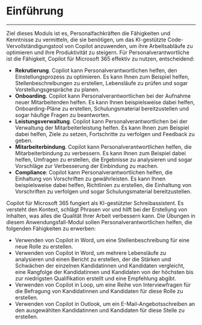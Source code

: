 # Einführung
---
Ziel dieses Moduls ist es, Personalfachkräften die Fähigkeiten und Kenntnisse zu vermitteln, die sie benötigen, um das KI-gestützte Code-Vervollständigungstool von Copilot anzuwenden, um ihre Arbeitsabläufe zu optimieren und ihre Produktivität zu steigern. Für Personalverantwortliche ist die Fähigkeit, Copilot für Microsoft 365 effektiv zu nutzen, entscheidend:

 -  **Rekrutierung**. Copilot kann Personalverantwortlichen helfen, den Einstellungsprozess zu optimieren. Es kann Ihnen zum Beispiel helfen, Stellenbeschreibungen zu erstellen, Lebensläufe zu prüfen und sogar Vorstellungsgespräche zu planen.
 -  **Onboarding.** Copilot kann Personalverantwortlichen bei der Aufnahme neuer Mitarbeitenden helfen. Es kann Ihnen beispielsweise dabei helfen, Onboarding-Pläne zu erstellen, Schulungsmaterial bereitzustellen und sogar häufige Fragen zu beantworten.
 -  **Leistungsverwaltung**. Copilot kann Personalverantwortlichen bei der Verwaltung der Mitarbeiterleistung helfen. Es kann Ihnen zum Beispiel dabei helfen, Ziele zu setzen, Fortschritte zu verfolgen und Feedback zu geben.
 -  **Mitarbeiterbindung**. Copilot kann Personalverantwortlichen helfen, die Mitarbeiterbindung zu verbessern. Es kann Ihnen zum Beispiel dabei helfen, Umfragen zu erstellen, die Ergebnisse zu analysieren und sogar Vorschläge zur Verbesserung der Einbindung zu machen.
 -  **Compliance**: Copilot kann Personalverantwortlichen helfen, die Einhaltung von Vorschriften zu gewährleisten. Es kann Ihnen beispielsweise dabei helfen, Richtlinien zu erstellen, die Einhaltung von Vorschriften zu verfolgen und sogar Schulungsmaterial bereitzustellen.

Copilot für Microsoft 365 fungiert als KI-gestützter Schreibassistent. Es versteht den Kontext, schlägt Phrasen vor und hilft bei der Erstellung von Inhalten, was alles die Qualität Ihrer Arbeit verbessern kann. Die Übungen in diesem Anwendungsfall-Modul sollen Personalverantwortlichen helfen, die folgenden Fähigkeiten zu erwerben:

 -  Verwenden von Copilot in Word, um eine Stellenbeschreibung für eine neue Rolle zu erstellen.
 -  Verwenden von Copilot in Word, um mehrere Lebensläufe zu analysieren und einen Bericht zu erstellen, der die Stärken und Schwächen der einzelnen Kandidatinnen und Kandidaten vergleicht, eine Rangfolge der Kandidatinnen und Kandidaten von der höchsten bis zur niedrigsten Qualifikation erstellt und eine Empfehlung abgibt.
 -  Verwenden von Copilot in Loop, um eine Reihe von Interviewfragen für die Befragung von Kandidatinnen und Kandidaten für diese Rolle zu erstellen.
 -  Verwenden von Copilot in Outlook, um ein E-Mail-Angebotsschreiben an den ausgewählten Kandidatinnen und Kandidaten für diese Stelle zu erstellen.
